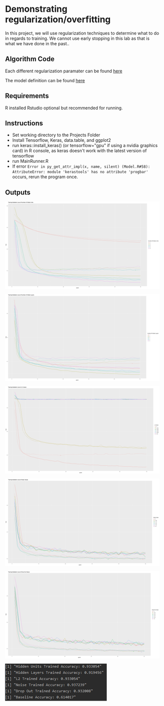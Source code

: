 # Demonstrating regularization/overfitting
In this project, we will use regularization techniques to determine what to do in regards to training.
We cannot use early stopping in this lab as that is what we have done in the past..
 
## Algorithm Code
Each different regularization paramater can be found [here](https://github.com/deltarod/NAU-CS499/blob/master/Project5/MainRunner.R)

The model definition can be found [here](https://github.com/deltarod/NAU-CS499/blob/master/Project5/Model.R)
 
## Requirements
R installed
Rstudio optional but recommended for running.

## Instructions
* Set working directory to the Projects Folder
* Install Tensorflow, Keras, data.table, and ggplot2
* run keras::install_keras() (or tensorflow="gpu" if using a nvidia graphics card) in R console, as keras doesn't work with the latest version of tensorflow
* run MainRunner.R
* If error `Error in py_get_attr_impl(x, name, silent) (Model.R#58): AttributeError: module 'kerastools' has no attribute 'progbar'` occurs,
rerun the program once. 

## Outputs

![Hidden Units data graph](https://github.com/deltarod/NAU-CS499/blob/master/Project5/HiddenUnits.png?raw=true)

![Hidden Layers data graph](https://github.com/deltarod/NAU-CS499/blob/master/Project5/HiddenLayers.png?raw=true)

![L2 data graph](https://github.com/deltarod/NAU-CS499/blob/master/Project5/l2.png?raw=true)

![Noise data graph](https://github.com/deltarod/NAU-CS499/blob/master/Project5/Noise.png?raw=true)

![Drop Out data graph](https://github.com/deltarod/NAU-CS499/blob/master/Project5/DropOut.png?raw=true)

![Test Accuracies](https://github.com/deltarod/NAU-CS499/blob/master/Project5/Accuracies.png?raw=true)


